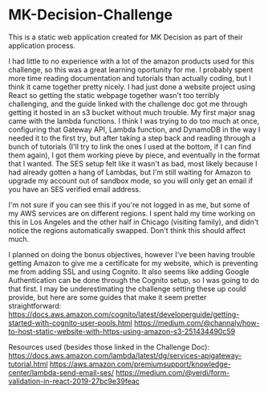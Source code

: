 # MK-Decision-Challenge
This is a static web application created for MK Decision as part of their application process.

I had little to no experience with a lot of the amazon products used for this challenge, so this was a great learning oportunity for me. I probably spent more time reading documentation and tutorials than actually coding, but I think it came together pretty nicely. I had just done a website project using React so getting the static webpage together wasn't too terribly challenging, and the guide linked with the challenge doc got me through getting it hosted in an s3 bucket without much trouble. My first major snag came with the lambda functions. I think I was trying to do too much at once, configuring that Gateway API, Lambda function, and DynamoDB in the way I needed it to the first try, but after taking a step back and reading through a bunch of tutorials (I'll try to link the ones I used at the bottom, if I can find them again), I got them working pieve by piece, and eventually in the format that I wanted. The SES setup felt like it wasn't as bad, most likely because I had already gotten a hang of Lambdas, but I'm still waiting for Amazon to upgrade my account out of sandbox mode, so you will only get an email if you have an SES verified email address.

I'm not sure if you can see this if you're not logged in as me, but some of my AWS services are on different regions. I spent hald my time working on this in Los Angeles and the other half in Chicago (visiting family), and didn't notice the regions automatically swapped. Don't think this should affect much.

I planned on doing the bonus objectives, however I've been having trouble getting Amazon to give me a certificate for my website, which is preventing me from adding SSL and using Cognito. It also seems like adding Google Authentication can be done through the Cognito setup, so I was going to do that first. I may be underestimating the challenge setting these up could provide, but here are some guides that make it seem pretter straightforward:
  https://docs.aws.amazon.com/cognito/latest/developerguide/getting-started-with-cognito-user-pools.html
  https://medium.com/@channaly/how-to-host-static-website-with-https-using-amazon-s3-251434490c59


Resources used (besides those linked in the Challenge Doc):
  https://docs.aws.amazon.com/lambda/latest/dg/services-apigateway-tutorial.html
  https://aws.amazon.com/premiumsupport/knowledge-center/lambda-send-email-ses/
  https://medium.com/@verdi/form-validation-in-react-2019-27bc9e39feac
